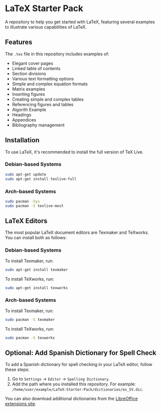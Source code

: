 # LaTeX Starter Pack

A repository to help you get started with LaTeX, featuring several examples to illustrate various capabilities of LaTeX.

## Features

The `.tex` file in this repository includes examples of:

- Elegant cover pages
- Linked table of contents
- Section divisions
- Various text formatting options
- Simple and complex equation formats
- Matrix examples
- Inserting figures
- Creating simple and complex tables
- Referencing figures and tables
- Algorith Example
- Headings
- Appendices
- Bibliography management

## Installation

To use LaTeX, it's recommended to install the full version of TeX Live.

### Debian-based Systems

```bash
sudo apt-get update
sudo apt-get install texlive-full 
```

### Arch-based Systems

```bash
sudo pacman -Syu
sudo pacman -S texlive-most
```

## LaTeX Editors

The most popular LaTeX document editors are Texmaker and TeXworks. You can install both as follows:

### Debian-based Systems

To install Texmaker, run:
```bash
sudo apt-get install texmaker 
```

To install TeXworks, run:
```bash
sudo apt-get install texworks
```

### Arch-based Systems

To install Texmaker, run:
```bash
sudo pacman -S texmaker
```

To install TeXworks, run:
```bash
sudo pacman -S texworks
```

## Optional: Add Spanish Dictionary for Spell Check

To add a Spanish dictionary for spell checking in your LaTeX editor, follow these steps:

1. Go to `Settings` -> `Editor` -> `Spelling Dictionary`.
2. Add the path where you installed this repository. For example: `/home/user/example/LaTeX-Starter-Pack/dictionaries/es_SV.dic`.

You can also download additional dictionaries from the [LibreOffice extensions site](https://extensions.libreoffice.org/).